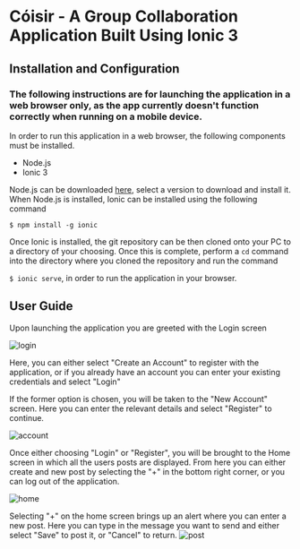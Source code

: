 # Cóisir - A Group Collaboration Application Built Using Ionic 3

## Installation and Configuration

### The following instructions are for launching the application in a web browser only, as the app currently doesn't function correctly when running on a mobile device.

In order to run this application in a  web browser, the following components must be installed. 

* Node.js
* Ionic 3

Node.js can be downloaded [here](http://nodejs.org/), select a version to download and install it. When Node.js is installed, Ionic can be installed using the following command

`$ npm install -g ionic`

Once Ionic is installed, the git repository can be then cloned onto your PC to a directory of your choosing. Once this is complete, perform a `cd` command into the directory where you cloned the repository and run the command

`$ ionic serve`, in order to run the application in your browser.

## User Guide

Upon launching the application you are greeted with the Login screen

![login](https://i.imgur.com/OIhkkXq.png)

Here, you can either select "Create an Account" to register with the application, or if you already have an account you can enter your existing credentials and select "Login"

If the former option is chosen, you will be taken to the "New Account" screen. Here you can enter the relevant details and select "Register" to continue.

![account](https://i.imgur.com/Ej95IJs.png)

Once either choosing "Login" or "Register", you will be brought to the Home screen in which all the users posts are displayed. From here you can either create and new post by selecting the "+" in the bottom right corner, or you can log out of the application.

![home](https://i.imgur.com/jloZKL4.png)

Selecting "+" on the home screen brings up an alert where you can enter a new post. Here you can type in the message you want to send and either select "Save" to post it, or "Cancel" to return.
![post](https://i.imgur.com/RAxG86K.png)
